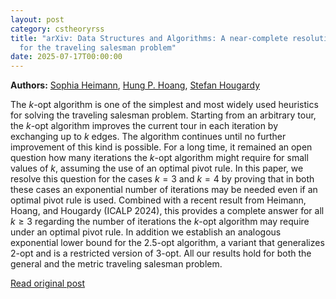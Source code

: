 ```yaml
---
layout: post
category: cstheoryrss
title: "arXiv: Data Structures and Algorithms: A near-complete resolution of the exponential-time complexity of k-opt
  for the traveling salesman problem"
date: 2025-07-17T00:00:00
---
```


**Authors:** [Sophia Heimann](https://dblp.uni-trier.de/search?q=Sophia+Heimann), [Hung P. Hoang](https://dblp.uni-trier.de/search?q=Hung+P.+Hoang), [Stefan Hougardy](https://dblp.uni-trier.de/search?q=Stefan+Hougardy)

The $k$-opt algorithm is one of the simplest and most widely used heuristics
for solving the traveling salesman problem. Starting from an arbitrary tour,
the $k$-opt algorithm improves the current tour in each iteration by exchanging
up to $k$ edges. The algorithm continues until no further improvement of this
kind is possible. For a long time, it remained an open question how many
iterations the $k$-opt algorithm might require for small values of $k$,
assuming the use of an optimal pivot rule. In this paper, we resolve this
question for the cases $k = 3$ and $k = 4$ by proving that in both these cases
an exponential number of iterations may be needed even if an optimal pivot rule
is used. Combined with a recent result from Heimann, Hoang, and Hougardy (ICALP
2024), this provides a complete answer for all $k \geq 3$ regarding the number
of iterations the $k$-opt algorithm may require under an optimal pivot rule. In
addition we establish an analogous exponential lower bound for the 2.5-opt
algorithm, a variant that generalizes 2-opt and is a restricted version of
3-opt. All our results hold for both the general and the metric traveling
salesman problem.

[Read original post](http://arxiv.org/abs/2507.12304v1)
